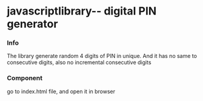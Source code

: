 # javascriptlibrary-- digital PIN generator
### Info
The library generate random 4 digits of PIN in unique. And it has no same to consecutive digits, also no incremental consecutive digits 

### Component

go to index.html file, and open it in browser







